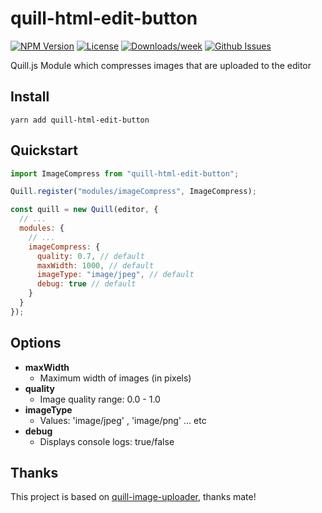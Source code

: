 # quill-html-edit-button

<!-- [START badges] -->

[![NPM Version](https://img.shields.io/npm/v/quill-html-edit-button.svg)](https://www.npmjs.com/package/quill-html-edit-button)
[![License](https://img.shields.io/npm/l/quill-html-edit-button.svg)](https://github.com/benwinding/quill-html-edit-button/blob/master/LICENSE)
[![Downloads/week](https://img.shields.io/npm/dm/quill-html-edit-button.svg)](https://www.npmjs.com/package/quill-html-edit-button)
[![Github Issues](https://img.shields.io/github/issues/benwinding/quill-html-edit-button.svg)](https://github.com/benwinding/quill-html-edit-button)

<!-- [END badges] -->

Quill.js Module which compresses images that are uploaded to the editor

## Install

`yarn add quill-html-edit-button`

## Quickstart

```js
import ImageCompress from "quill-html-edit-button";

Quill.register("modules/imageCompress", ImageCompress);

const quill = new Quill(editor, {
  // ...
  modules: {
    // ...
    imageCompress: {
      quality: 0.7, // default
      maxWidth: 1000, // default
      imageType: "image/jpeg", // default
      debug: true // default
    }
  }
});
```

## Options

- **maxWidth**
  - Maximum width of images (in pixels)
- **quality**
  - Image quality range: 0.0 - 1.0
- **imageType**
  - Values: 'image/jpeg' , 'image/png' ... etc
- **debug**
  - Displays console logs: true/false

## Thanks

This project is based on [quill-image-uploader](https://github.com/NoelOConnell/quill-image-uploader), thanks mate!
